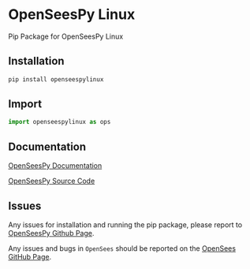 # OpenSeesPy Linux

Pip Package for OpenSeesPy Linux

## Installation

```bash
pip install openseespylinux
```

## Import

```python
import openseespylinux as ops
```

## Documentation

[OpenSeesPy Documentation](https://openseespydoc.readthedocs.io/en/latest/index.html)

[OpenSeesPy Source Code](github.com/OpenSees/OpenSees)

## Issues

Any issues for installation and running the pip package, please
report to
[OpenSeesPy Github Page](https://github.com/zhuminjie/OpenSeesPy).

Any issues and bugs in `OpenSees` should be
reported on the [OpenSees GitHub Page](https://github.com/OpenSees/OpenSees).
